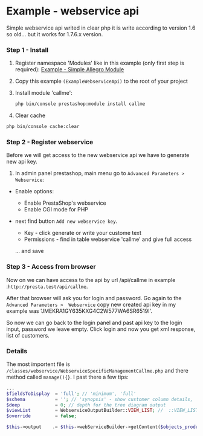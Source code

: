 # Example - webservice api
Simple webservice api writed in clear php it is write according to version 1.6 so old... but it works for 1.7.6.x version.

### Step 1 - Install

1. Register namespace 'Modules' like in this example (only first step is required): [Example - Simple Allegro Module ](https://github.com/damian-pm/prestashop_examples/tree/master/examples/ExampleModuleAllegro)
1. Copy this example ``(ExampleWebserviceApi)`` to the root of your project
1. Install module 'callme':
    ```bash
    php bin/console prestashop:module install callme
    ```

1. Clear cache
  ```bash
  php bin/console cache:clear
  ```

### Step 2 - Register webservice

Before we will get access to the new webservice api we have to generate new api key.

1. In admin panel prestashop, main menu go to
``Advanced Parameters >  Webservice``:
  * Enable options:
    * Enable PrestaShop's webservice
    * Enable CGI mode for PHP

  * next find button ``Add new webservice key``.
    * Key - click generate or write your custome text
    * Permissions - find in table webservice 'callme' and give full access

    ... and save

### Step 3 - Access from browser
Now on we can have access to the api by url /api/callme
in example :``http://presta.test/api/callme``.

After that browser will ask you for login and password. Go again to the ``Advanced Parameters >  Webservice`` copy new created api key in my example was 'JMEKRA1GY635KXG4C2W577WA6SR6519I'.

So now we can go back to the login panel and past api key to the login input, password we leave empty. Click login and now you get xml response, list of customers.

### Details

The most importent file is ``/classes/webservice/WebserviceSpecificManagementCallme.php`` and there method called ``manage(){}``. I past there a few tips:
  ```php
  ...
  $fieldsToDisplay  = 'full'; // 'minimum', 'full'
  $schema           = ''; // 'synopsis' - show customer column details, 'blank', null
  $deep             = 0; // depth for the tree diagram output
  $viewList         = WebserviceOutputBuilder::VIEW_LIST; //  ::VIEW_LIST , ::VIEW_DETAILS
  $override         = false;

  $this->output    .= $this->webServiceBuilder->getContent($objects_products, $schema, $fieldsToDisplay, $deep, $viewList, $override);
  ```
